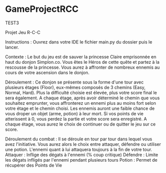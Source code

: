 # GameProjectRCC

TEST3

Projet Jeu R-C-C

Instructions : 
Ouvrez dans votre IDE le fichier main.py du dossier puis le lancer.

Contexte :
Le but du jeu est de sauver la princesse Claire emprisonnée en haut du donjon Simplon.co. Vous êtes le Héros de cette quête et partez à la rescousse de la princesse. Vous aurez à affronter de nombreux ennemis au cours de votre ascension dans le donjon. 

Déroulement :
Ce donjon se présente sous la forme d'une tour avec plusieurs étages (Floor), eux-mêmes composés de 3 chemins (Easy, Normal, Hard). Plus la difficulté choisie est élevée, plus votre score final le sera également. A chaque étage, après avoir déterminé le chemin que vous souhaitez emprunter, vous affronterez un ennemi plus au moins fort selon votre étage et le chemin choisi. Les ennemis auront une faible chance de vous droper un objet (arme, potion) à leur mort. Si vos points de vie atterissent à 0, vous perdez la partie et votre score sera enregistré. A chaque étage, vous aurez le choix de continuer ou de quitter le jeu sur ce score.

Déroulement du combat :
Il se déroule en tour par tour dans lequel vous avez l'initiative. Vous aurez alors le choix entre attaquer, défendre ou utiliser une potion. L'ennemi quant à lui attaquera toujours à la fin de votre tour. 
Attaquer : Inflige des dégats à l'ennemi (% coup critique)
Défendre : Limite les dégats infligés par l'ennemi pendant plusieurs tours
Potion : Permet de récupérer des Points de Vie